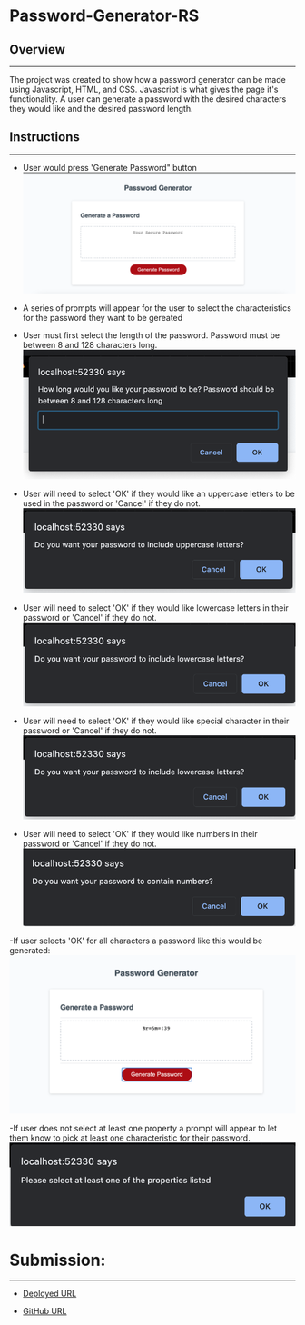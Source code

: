 # Password-Generator-RS

## Overview

---

The project was created to show how a password generator can be made using Javascript, HTML, and CSS. Javascript is what gives the page it's functionality. A user can generate a password with the desired characters they would like and the desired password length.

## Instructions

---

- User would press 'Generate Password" button ![picture of generate password button](./Assets/images/passwordgenpic.png)

- A series of prompts will appear for the user to select the characteristics for the password they want to be gereated

- User must first select the length of the password. Password must be between 8 and 128 characters long. ![prompt for password length](./Assets/images/length.png)

- User will need to select 'OK' if they would like an uppercase letters to be used in the password or 'Cancel' if they do not. ![prompt for selecting Uppercase letters](./Assets/images/Upper.png)

- User will need to select 'OK' if they would like lowercase letters in their password or 'Cancel' if they do not. ![prompt for selecting Lowercase letters](./Assets/images/lower.png)

- User will need to select 'OK' if they would like special character in their password or 'Cancel' if they do not. ![prompt for selecting special characters](./Assets/images/lower.png)

- User will need to select 'OK' if they would like numbers in their password or 'Cancel' if they do not. ![prompt for selecting numbers](./Assets/images/number.png)

-If user selects 'OK' for all characters a password like this would be generated: ![generated password](./Assets/images/passwordgenerated.png)

-If user does not select at least one property a prompt will appear to let them know to pick at least one characteristic for their password. ![prompt to try selections again](./Assets/images/error-prompt.png)

# Submission:

---

- [Deployed URL](https://rudys212.github.io/Password-Generator-RS/)

- [GitHub URL](https://github.com/Rudys212/Password-Generator-RS)
